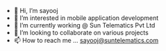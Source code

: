 - 👋 Hi, I’m sayooj
- 👀 I’m interested in mobile application development
- 🌱 I’m currently working @ Sun Telematics Pvt Ltd
- 💞️ I’m looking to collaborate on various projects
- 📫 How to reach me ... sayooj@suntelematics.com

<!---
sayooj2255/sayooj2255 is a ✨ special ✨ repository because its `README.md` (this file) appears on your GitHub profile.
You can click the Preview link to take a look at your changes.
--->

